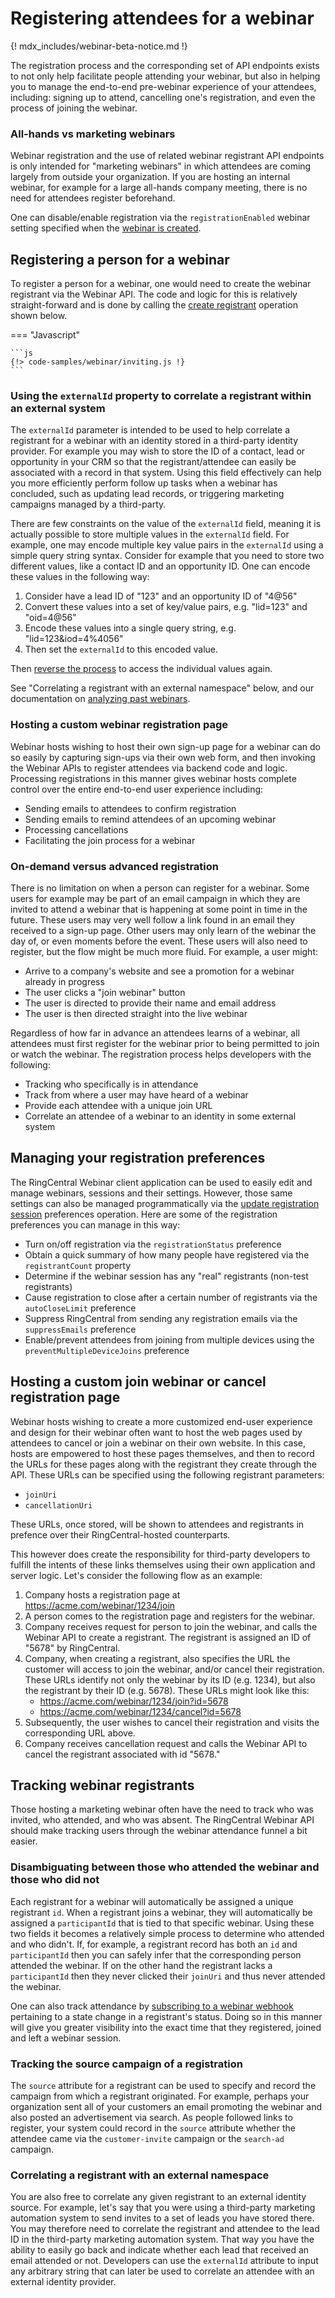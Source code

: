 # Registering attendees for a webinar

{! mdx_includes/webinar-beta-notice.md !}

The registration process and the corresponding set of API endpoints exists to not only help facilitate people attending your webinar, but also in helping you to manage the end-to-end pre-webinar experience of your attendees, including: signing up to attend, cancelling one's registration, and even the process of joining the webinar. 

### All-hands vs marketing webinars

Webinar registration and the use of related webinar registrant API endpoints is only intended for "marketing webinars" in which attendees are coming largely from outside your organization. If you are hosting an internal webinar, for example for a large all-hands company meeting, there is no need for attendees register beforehand. 

One can disable/enable registration via the `registrationEnabled` webinar setting specified when the [webinar is created](creation.md).

## Registering a person for a webinar

To register a person for a webinar, one would need to create the webinar registrant via the Webinar API. The code and logic for this is relatively straight-forward and is done by calling the [create registrant](https://developers.ringcentral.com/api-reference/Registrants/rcwRegCreateRegistrant) operation shown below. 

=== "Javascript"

    ```js
    {!> code-samples/webinar/inviting.js !}
    ```

### Using the `externalId` property to correlate a registrant within an external system

The `externalId` parameter is intended to be used to help correlate a registrant for a webinar with an identity stored in a third-party identity provider. For example you may wish to store the ID of a contact, lead or opportunity in your CRM so that the registrant/attendee can easily be associated with a record in that system. Using this field effectively can help you more efficiently perform follow up tasks when a webinar has concluded, such as updating lead records, or triggering marketing campaigns managed by a third-party. 

There are few constraints on the value of the `externalId` field, meaning it is actually possible to store multiple values in the `externalId` field. For example, one may encode multiple key value pairs in the `externalId` using a simple query string syntax. Consider for example that you need to store two different values, like a contact ID and an opportunity ID. One can encode these values in the following way:

1. Consider have a lead ID of "123" and an opportunity ID of "4@56"
2. Convert these values into a set of key/value pairs, e.g. "lid=123" and "oid=4@56"
3. Encode these values into a single query string, e.g. "lid=123&iod=4%4056"
4. Then set the `externalId` to this encoded value. 

Then [reverse the process](https://measureschool.com/how-to-use-query-strings/) to access the individual values again. 

See "Correlating a registrant with an external namespace" below, and our documentation on [analyzing past webinars](past-webinars.md). 

### Hosting a custom webinar registration page

Webinar hosts wishing to host their own sign-up page for a webinar can do so easily by capturing sign-ups via their own web form, and then invoking the Webinar APIs to register attendees via backend code and logic. Processing registrations in this manner gives webinar hosts complete control over the entire end-to-end user experience including:

* Sending emails to attendees to confirm registration
* Sending emails to remind attendees of an upcoming webinar
* Processing cancellations
* Facilitating the join process for a webinar

### On-demand versus advanced registration

There is no limitation on when a person can register for a webinar. Some users for example may be part of an email campaign in which they are invited to attend a webinar that is happening at some point in time in the future. These users may very well follow a link found in an email they received to a sign-up page. Other users may only learn of the webinar the day of, or even moments before the event. These users will also need to register, but the flow might be much more fluid. For example, a user might:

* Arrive to a company's website and see a promotion for a webinar already in progress
* The user clicks a "join webinar" button 
* The user is directed to provide their name and email address
* The user is then directed straight into the live webinar

Regardless of how far in advance an attendees learns of a webinar, all attendees must first register for the webinar prior to being permitted to join or watch the webinar. The registration process helps developers with the following:

* Tracking who specifically is in attendance
* Track from where a user may have heard of a webinar
* Provide each attendee with a unique join URL
* Correlate an attendee of a webinar to an identity in some external system

## Managing your registration preferences

The RingCentral Webinar client application can be used to easily edit and manage webinars, sessions and their settings. However, those same settings can also be managed programmatically via the [update registration session](https://developers.ringcentral.com/api-reference/Registration-Management/rcwRegUpdateSession) preferences operation. Here are some of the registration preferences you can manage in this way:

* Turn on/off registration via the `registrationStatus` preference
* Obtain a quick summary of how many people have registered via the `registrantCount` property
* Determine if the webinar session has any "real" registrants (non-test registrants)
* Cause registration to close after a certain number of registrants via the `autoCloseLimit` preference
* Suppress RingCentral from sending any registration emails via the `suppressEmails` preference
* Enable/prevent attendees from joining from multiple devices using the `preventMultipleDeviceJoins` preference

## Hosting a custom join webinar or cancel registration page

Webinar hosts wishing to create a more customized end-user experience and design for their webinar often want to host the web pages used by attendees to cancel or join a webinar on their own website. In this case, hosts are empowered to host these pages themselves, and then to record the URLs for these pages along with the registrant they create through the API. These URLs can be specified using the following registrant parameters:

* `joinUri`
* `cancellationUri`

These URLs, once stored, will be shown to attendees and registrants in prefence over their RingCentral-hosted counterparts. 

This however does create the responsibility for third-party developers to fulfill the intents of these links themselves using their own application and server logic. Let's consider the following flow as an example:

1. Company hosts a registration page at https://acme.com/webinar/1234/join
2. A person comes to the registration page and registers for the webinar. 
3. Company receives request for person to join the webinar, and calls the Webinar API to create a registrant. The registrant is assigned an ID of "5678" by RingCentral.
4. Company, when creating a registrant, also specifies the URL the customer will access to join the webinar, and/or cancel their registration. These URLs identify not only the webinar by its ID (e.g. 1234), but also the registrant by their ID (e.g. 5678). These URLs might look like this:
     * https://acme.com/webinar/1234/join?id=5678
     * https://acme.com/webinar/1234/cancel?id=5678
5. Subsequently, the user wishes to cancel their registration and visits the corresponding URL above.
6. Company receives cancellation request and calls the Webinar API to cancel the registrant associated with id "5678."

## Tracking webinar registrants

Those hosting a marketing webinar often have the need to track who was invited, who attended, and who was absent. The RingCentral Webinar API should make tracking users through the webinar attendance funnel a bit easier. 

### Disambiguating between those who attended the webinar and those who did not

Each registrant for a webinar will automatically be assigned a unique registrant `id`. When a registrant joins a webinar, they will automatically be assigned a `participantId` that is tied to that specific webinar. Using these two fields it becomes a relatively simple process to determine who attended and who didn't. If, for example, a registrant record has both an `id` and `participantId` then you can safely infer that the corresponding person attended the webinar. If on the other hand the registrant lacks a `participantId` then they never clicked their `joinUri` and thus never attended the webinar. 

One can also track attendance by [subscribing to a webinar webhook](events.md) pertaining to a state change in a registrant's status. Doing so in this manner will give you greater visibility into the exact time that they registered, joined and left a webinar session. 

### Tracking the source campaign of a registration

The `source` attribute for a registrant can be used to specify and record the campaign from which a registrant originated. For example, perhaps your organization sent all of your customers an email promoting the webinar and also posted an advertisement via search. As people followed links to register, your system could record in the `source` attribute whether the attendee came via the `customer-invite` campaign or the `search-ad` campaign. 

### Correlating a registrant with an external namespace

You are also free to correlate any given registrant to an external identity source. For example, let's say that you were using a third-party marketing automation system to send invites to a set of leads you have stored there. You may therefore need to correlate the registrant and attendee to the lead ID in the third-party marketing automation system. That way you have the ability to easily go back and indicate whether each lead that received an email attended or not. Developers can use the `externalId` attribute to input any arbitrary string that can later be used to correlate an attendee with an external identity provider. 
